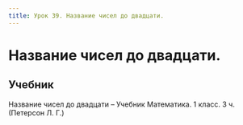 ```yaml
---
title: Урок 39. Название чисел до двадцати. 
---
```


# Название чисел до двадцати. 

## Учебник

Название чисел до двадцати – Учебник Математика. 1 класс. 3 ч. (Петерсон Л. Г.)